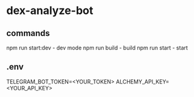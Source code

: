 # dex-analyze-bot
## commands
npm run start:dev - dev mode
npm run build - build
npm run start - start
## .env
TELEGRAM_BOT_TOKEN=<YOUR_TOKEN>
ALCHEMY_API_KEY=<YOUR_API_KEY>
